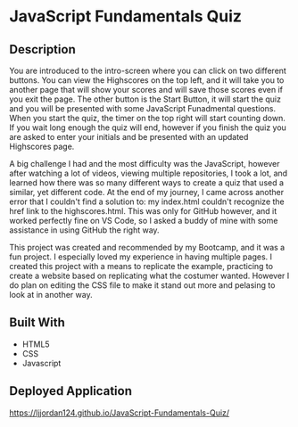 # JavaScript Fundamentals Quiz

## Description

You are introduced to the intro-screen where you can click on two different buttons. You can view the Highscores on the top left, and it will take you to another page that will show your scores and will save those scores even if you exit the page. The other button is the Start Button, it will start the quiz and you will be presented with some JavaScript Funadmental questions. When you start the quiz, the timer on the top right will start counting down. If you wait long enough the quiz will end, however if you finish the quiz you are asked to enter your initials and be presented with an updated Highscores page.

A big challenge I had and the most difficulty was the JavaScript, however after watching a lot of videos, viewing multiple repositories, I took a lot, and learned how there was so many different ways to create a quiz that used a similar, yet different code. At the end of my journey, I came across another error that I couldn't find a solution to: my index.html couldn't recognize the href link to the highscores.html. This was only for GitHub however, and it worked perfectly fine on VS Code, so I asked a buddy of mine with some assistance in using GitHub the right way.

This project was created and recommended by my Bootcamp, and it was a fun project. I especially loved my experience in having multiple pages. I created this project with a means to replicate the example, practicing to create a website based on replicating what the costumer wanted. However I do plan on editing the CSS file to make it stand out more and pelasing to look at in another way.

## Built With

* HTML5
* CSS
* Javascript

## Deployed Application

https://ljjordan124.github.io/JavaScript-Fundamentals-Quiz/
